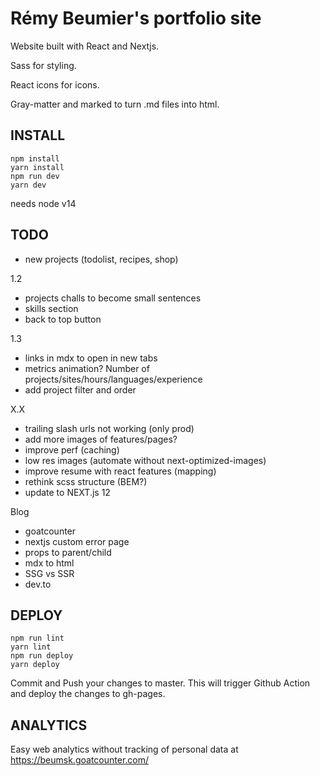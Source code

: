 # Rémy Beumier's portfolio site

Website built with React and Nextjs.

Sass for styling.

React icons for icons.

Gray-matter and marked to turn .md files into html.

## INSTALL

```
npm install
yarn install
npm run dev
yarn dev
```

needs node v14

## TODO

- new projects (todolist, recipes, shop)

1.2
- projects challs to become small sentences
- skills section
- back to top button

1.3
- links in mdx to open in new tabs
- metrics animation? Number of projects/sites/hours/languages/experience
- add project filter and order

X.X
- trailing slash urls not working (only prod)
- add more images of features/pages?
- improve perf (caching)
- low res images (automate without next-optimized-images)
- improve resume with react features (mapping)
- rethink scss structure (BEM?)
- update to NEXT.js 12

Blog
- goatcounter
- nextjs custom error page
- props to parent/child
- mdx to html
- SSG vs SSR
- dev.to

## DEPLOY

```
npm run lint
yarn lint
npm run deploy
yarn deploy
```

Commit and Push your changes to master.
This will trigger Github Action and deploy the changes to gh-pages.

## ANALYTICS

Easy web analytics without tracking of personal data at https://beumsk.goatcounter.com/
